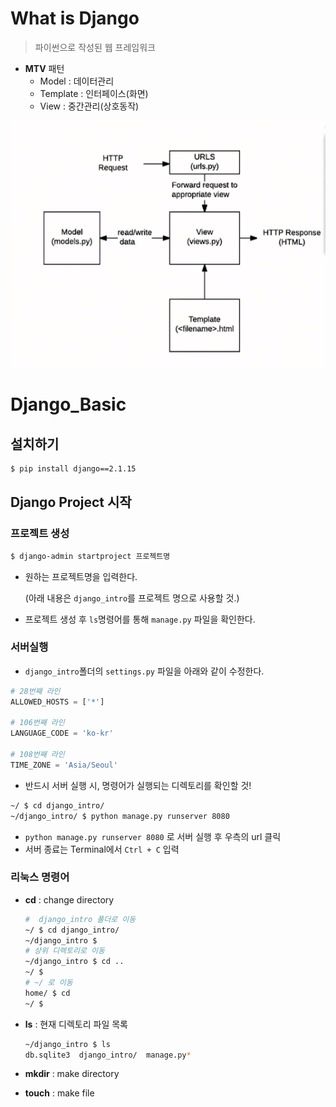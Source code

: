 # What is Django

> 파이썬으로 작성된 웹 프레임워크

- **MTV** 패턴
  - Model : 데이터관리 
  - Template : 인터페이스(화면)
  - View : 중간관리(상호동작)

![image-20200331225150567](Django.assets/image-20200331225150567.png)

# Django_Basic

## 설치하기

```bash
$ pip install django==2.1.15
```



## Django Project 시작

### 프로젝트 생성

```bash
$ django-admin startproject 프로젝트명
```

- 원하는 프로젝트명을 입력한다. 

  (아래 내용은 `django_intro`를 프로젝트 명으로 사용할 것.)

- 프로젝트 생성 후 `ls`명령어를 통해 `manage.py` 파일을 확인한다.



### 서버실행

- `django_intro`폴더의 `settings.py` 파일을 아래와 같이 수정한다.

```python
# 28번째 라인
ALLOWED_HOSTS = ['*']

# 106번째 라인
LANGUAGE_CODE = 'ko-kr'

# 108번째 라인
TIME_ZONE = 'Asia/Seoul'
```

- 반드시 서버 실행 시, 명령어가 실행되는 디렉토리를 확인할 것!

```bash
~/ $ cd django_intro/
~/django_intro/ $ python manage.py runserver 8080
```

- `python manage.py runserver 8080` 로 서버 실행 후 우측의 url 클릭
- 서버 종료는 Terminal에서 `Ctrl + C` 입력



### 리눅스 명령어

- **cd** : change directory

  ```bash
  #  django_intro 폴더로 이동
  ~/ $ cd django_intro/
  ~/django_intro $
  # 상위 디렉토리로 이동
  ~/django_intro $ cd ..
  ~/ $
  # ~/ 로 이동
  home/ $ cd
  ~/ $
  ```

- **ls** : 현재 디렉토리 파일 목록

  ```bash
  ~/django_intro $ ls
  db.sqlite3  django_intro/  manage.py*
  ```

- **mkdir** : make directory

- **touch** : make file
